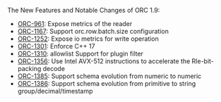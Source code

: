 The New Features and Notable Changes of ORC 1.9:

- [ORC-961]({{site.jira}}/ORC-961): Expose metrics of the reader
- [ORC-1167]({{site.jira}}/ORC-1167): Support orc.row.batch.size configuration
- [ORC-1252]({{site.jira}}/ORC-1252): Expose io metrics for write operation
- [ORC-1301]({{site.jira}}/ORC-1301): Enforce C++ 17
- [ORC-1310]({{site.jira}}/ORC-1310): allowlist Support for plugin filter
- [ORC-1356]({{site.jira}}/ORC-1356): Use Intel AVX-512 instructions to accelerate the Rle-bit-packing decode
- [ORC-1385]({{site.jira}}/ORC-1385): Support schema evolution from numeric to numeric
- [ORC-1386]({{site.jira}}/ORC-1386): Support schema evolution from primitive to string group/decimal/timestamp
